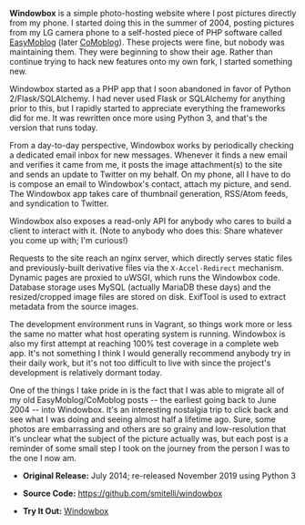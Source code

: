 **Windowbox** is a simple photo-hosting website where I post pictures directly from my phone. I started doing this in the summer of 2004, posting pictures from my LG camera phone to a self-hosted piece of PHP software called [EasyMoblog](http://www.easymoblog.org/) (later [CoMoblog](https://sourceforge.net/projects/comoblog/)). These projects were fine, but nobody was maintaining them. They were beginning to show their age. Rather than continue trying to hack new features onto my own fork, I started something new.

Windowbox started as a PHP app that I soon abandoned in favor of Python 2/Flask/SQLAlchemy. I had never used Flask or SQLAlchemy for anything prior to this, but I rapidly started to appreciate everything the frameworks did for me. It was rewritten once more using Python 3, and that's the version that runs today.

From a day-to-day perspective, Windowbox works by periodically checking a dedicated email inbox for new messages. Whenever it finds a new email and verifies it came from me, it posts the image attachment(s) to the site and sends an update to Twitter on my behalf. On my phone, all I have to do is compose an email to Windowbox's contact, attach my picture, and send. The Windowbox app takes care of thumbnail generation, RSS/Atom feeds, and syndication to Twitter.

Windowbox also exposes a read-only API for anybody who cares to build a client to interact with it. (Note to anybody who does this: Share whatever you come up with; I'm curious!)

Requests to the site reach an nginx server, which directly serves static files and previously-built derivative files via the `X-Accel-Redirect` mechanism. Dynamic pages are proxied to uWSGI, which runs the Windowbox code. Database storage uses MySQL (actually MariaDB these days) and the resized/cropped image files are stored on disk. ExifTool is used to extract metadata from the source images.

The development environment runs in Vagrant, so things work more or less the same no matter what host operating system is running. Windowbox is also my first attempt at reaching 100% test coverage in a complete web app. It's not something I think I would generally recommend anybody try in their daily work, but it's not too difficult to live with since the project's development is relatively dormant today.

One of the things I take pride in is the fact that I was able to migrate all of my old EasyMoblog/CoMoblog posts -- the earliest going back to June 2004 -- into Windowbox. It's an interesting nostalgia trip to click back and see what I was doing and seeing almost half a lifetime ago. Sure, some photos are embarrassing and others are so grainy and low-resolution that it's unclear what the subject of the picture actually was, but each post is a reminder of some small step I took on the journey from the person I was to the one I now am.

* **Original Release:** July 2014; re-released November 2019 using Python 3

* **Source Code:** <https://github.com/smitelli/windowbox>

* **Try It Out:** [Windowbox](https://pics.scottsmitelli.com/)
